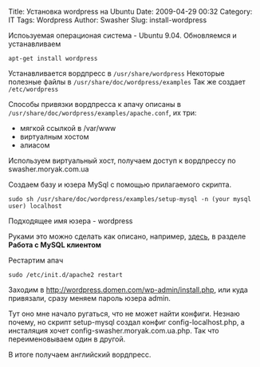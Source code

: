 Title: Установка wordpress на Ubuntu
Date: 2009-04-29 00:32
Category: IT
Tags: Wordpress
Author: Swasher
Slug: install-wordpress

Испоьзуемая операционая система - Ubuntu 9.04. Обновляемся и устанавливаем

    apt-get install wordpress  
  
Устанавливается вордпресс в `/usr/share/wordpress`
Некоторые полезные файлы в `/usr/share/doc/wordpress/examples`
Так же создает `/etc/wordpress`
  
Способы привязки вордпресса к апачу описаны в `/usr/share/doc/wordpress/examples/apache.conf`, их три:

- мягкой ссылкой в /var/www
- виртуалным хостом  
- алиасом  
  
Используем виртуальный хост, получаем доступ к вордпрессу по swasher.moryak.com.ua  
  
Создаем базу и юзера MySql с помощью прилагаемого скрипта.

    sudo sh /usr/share/doc/wordpress/examples/setup-mysql -n (your mysql user) localhost
  
Подходящее имя юзера - wordpress
  
Руками это можно сделать как описано, например, [здесь][], в разделе **Работа с MySQL клиентом**
  
Рестартим апач

    sudo /etc/init.d/apache2 restart  

Заходим в http://wordpress.domen.com/wp-admin/install.php, или куда
привязали, сразу меняем пароль юзера admin.  
  
Тут оно мне начало ругаться, что не может найти конфиги. Незнаю почему,
но скрипт setup-mysql создал конфиг config-localhost.php, а инсталяция
хочет config-swasher.moryak.com.ua.php. Так что переименовываем один в
другой.  
  
В итоге получаем английский вордпресс.

  [здесь]: http://codex.wordpress.org/%D0%A3%D1%81%D1%82%D0%B0%D0%BD%D0%BE%D0%B2%D0%BA%D0%B0_WordPress
